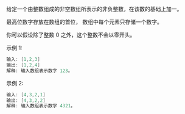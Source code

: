 给定一个由整数组成的非空数组所表示的非负整数，在该数的基础上加一。

最高位数字存放在数组的首位， 数组中每个元素只存储一个数字。

你可以假设除了整数 0 之外，这个整数不会以零开头。

示例 1:

```java
输入: [1,2,3]
输出: [1,2,4]
解释: 输入数组表示数字 123。

```

示例 2:

```java
输入: [4,3,2,1]
输出: [4,3,2,2]
解释: 输入数组表示数字 4321。
```